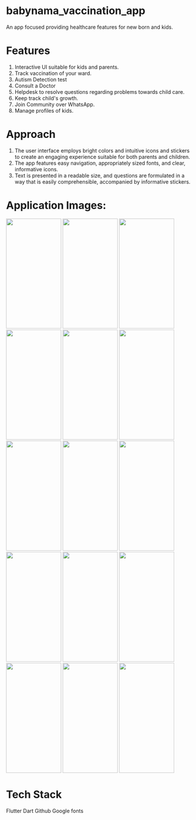 # babynama_vaccination_app

An app focused providing healthcare features for new born and kids. 

# Features
1. Interactive UI suitable for kids and parents.
2. Track vaccination of your ward.
3. Autism Detection test
4. Consult a Doctor
5. Helpdesk to resolve questions regarding problems towards child care.
6. Keep track child's growth.
7. Join Community over WhatsApp.
8. Manage profiles of kids.

# Approach 
1. The user interface employs bright colors and intuitive icons and stickers to create an engaging experience suitable for both parents and children.
2. The app features easy navigation, appropriately sized fonts, and clear, informative icons. 
3. Text is presented in a readable size, and questions are formulated in a way that is easily comprehensible, accompanied by informative stickers.

# Application Images:
<img src="https://github.com/AyushSingh2000/babynama_vaccinations/assets/115476609/8c2fe238-84f4-4b2b-8ea9-41fd1494dc88" height="300" width="150">
<img src="https://github.com/AyushSingh2000/babynama_vaccinations/assets/115476609/5a4d61b7-7428-4333-bbb8-c9a5d3cdc5d3" height="300" width="150">
<img src="https://github.com/AyushSingh2000/babynama_vaccinations/assets/115476609/14285402-7dd9-40c1-94b8-67163358c99f" height="300" width="150">
<img src="https://github.com/AyushSingh2000/babynama_vaccinations/assets/115476609/a7b965fc-10c3-4320-baf7-628f0b6c238f" height="300" width="150">
<img src="https://github.com/AyushSingh2000/babynama_vaccinations/assets/115476609/1c0c9813-6db2-4ccb-ad63-7e7a91565f72" height="300" width="150">
<img src="https://github.com/AyushSingh2000/babynama_vaccinations/assets/115476609/273e2e16-1320-4071-84a1-7200efac2731" height="300" width="150">
<img src="https://github.com/AyushSingh2000/babynama_vaccinations/assets/115476609/6d9e66d3-21c2-437f-b078-503df8f6b0b1" height="300" width="150">
<img src="https://github.com/AyushSingh2000/babynama_vaccinations/assets/115476609/a32d8035-014e-48f0-80e3-7011d1f0716a" height="300" width="150">
<img src="https://github.com/AyushSingh2000/babynama_vaccinations/assets/115476609/477b980b-1cc7-4ed4-aed5-698e6d097a9a" height="300" width="150">
<img src="https://github.com/AyushSingh2000/babynama_vaccinations/assets/115476609/c04b9ea0-cbb8-4cbe-8ae4-7f4c52b91b11" height="300" width="150">
<img src="https://github.com/AyushSingh2000/babynama_vaccinations/assets/115476609/190c7692-5157-43f7-ad9c-d7ef8f5265f5" height="300" width="150">
<img src="https://github.com/AyushSingh2000/babynama_vaccinations/assets/115476609/6dd4f66a-8ef5-4819-8d72-4689bdcf9590" height="300" width="150">
<img src="https://github.com/AyushSingh2000/babynama_vaccinations/assets/115476609/1faf0f5f-8b26-410b-afd7-7ff57748292b" height="300" width="150">
<img src="https://github.com/AyushSingh2000/babynama_vaccinations/assets/115476609/f2e5b92b-2edd-4cff-86e1-8a36666f3424" height="300" width="150">
<img src="https://github.com/AyushSingh2000/babynama_vaccinations/assets/115476609/fb18298a-828d-4a87-b5cb-0b8189aa8b0c" height="300" width="150">

# Tech Stack
Flutter Dart Github Google fonts
